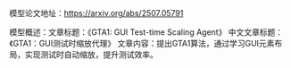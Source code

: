 模型论文地址：https://arxiv.org/abs/2507.05791

模型概述：文章标题：《GTA1: GUI Test-time Scaling Agent》
中文文章标题：《GTA1：GUI测试时缩放代理》
文章内容：提出GTA1算法，通过学习GUI元素布局，实现测试时自动缩放，提升测试效率。

